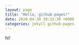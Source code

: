 ```yaml
---
layout: page
title: "Hello, github-pages!"
date: 2020-04-30 19:32:30 +0900
categories: jekyll github-pages
---
```


hi!


